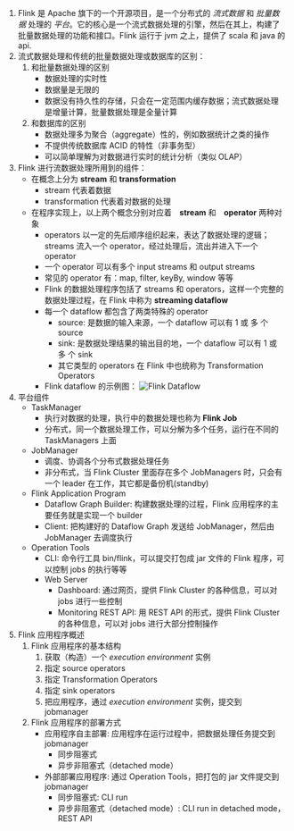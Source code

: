 1. Flink 是 Apache 旗下的一个开源项目，是一个分布式的 *流式数据* 和 *批量数据* 处理的 *平台*。它的核心是一个流式数据处理的引擎，然后在其上，构建了批量数据处理的功能和接口。Flink 运行于 jvm 之上，提供了 scala 和 java 的 api.
2. 流式数据处理和传统的批量数据处理或数据库的区别：
    1. 和批量数据处理的区别
        * 数据处理的实时性
        * 数据量是无限的
        * 数据没有持久性的存储，只会在一定范围内缓存数据；流式数据处理是增量计算，批量数据处理是全量计算
    2. 和数据库的区别
        * 数据处理多为聚合（aggregate）性的，例如数据统计之类的操作
        * 不提供传统数据库 ACID 的特性（非事务型）
        * 可以简单理解为对数据进行实时的统计分析（类似 OLAP）
3. Flink 进行流数据处理所用到的组件：
    * 在概念上分为 **stream** 和  **transformation**
        * stream 代表着数据
        * transformation 代表着对数据的处理
    * 在程序实现上，以上两个概念分别对应着　**stream** 和　**operator** 两种对象
        * operators 以一定的先后顺序组织起来，表达了数据处理的逻辑； streams 流入一个 operator，经过处理后，流出并进入下一个 operator
        * 一个 operator 可以有多个 input streams 和 output streams
        * 常见的 operator 有：map, filter, keyBy, window 等等
        * Flink 的数据处理程序包括了 streams 和 operators，这样一个完整的数据处理过程，在 Flink 中称为 **streaming dataflow**
        * 每一个 dataflow 都包含了两类特殊的 operator
            - source: 是数据的输入来源，一个 dataflow 可以有 1 或 多 个 source
            - sink: 是数据处理结果的输出目的地，一个 dataflow 可以有 1 或 多 个 sink
            - 其它类型的 operators 在 Flink 中也统称为 Transformation Operators
        * Flink dataflow 的示例图： ![Flink Dataflow](https://ci.apache.org/projects/flink/flink-docs-release-1.3/fig/program_dataflow.svg)
4. 平台组件
    * TaskManager
        - 执行对数据的处理，执行中的数据处理也称为 **Flink Job**
        - 分布式，同一个数据处理工作，可以分解为多个任务，运行在不同的 TaskManagers 上面
    * JobManager
        - 调度、协调各个分布式数据处理任务
        - 非分布式，当 Flink Cluster 里面存在多个 JobManagers 时，只会有一个 leader 在工作，其它都是备份机(standby)
    * Flink Application Program
        - Dataflow Graph Builder: 构建数据处理的过程，Flink 应用程序的主要任务就是实现一个 builder
        - Client: 把构建好的 Dataflow Graph 发送给 JobManager，然后由 JobManager 去调度执行
    * Operation Tools
        - CLI: 命令行工具 bin/flink，可以提交打包成 jar 文件的 Flink 程序，可以控制 jobs 的执行等等
        - Web Server
            * Dashboard: 通过网页，提供 Flink Cluster 的各种信息，可以对 jobs 进行一些控制
            * Monitoring REST API: 用 REST API 的形式，提供 Flink Cluster 的各种信息，可以对 jobs 进行大部分控制操作
5. Flink 应用程序概述
    1. Flink 应用程序的基本结构
        1. 获取（构造）一个 *execution environment* 实例
        2. 指定 source operators
        3. 指定 Transformation Operators
        4. 指定 sink operators
        5. 把应用程序，通过 *execution environment* 实例，提交到 jobmanager
    2. Flink 应用程序的部署方式
        * 应用程序自主部署: 应用程序在运行过程中，把数据处理任务提交到 jobmanager
            * 同步阻塞式
            * 异步非阻塞式（detached mode）
        * 外部部署应用程序: 通过 Operation Tools，把打包的 jar 文件提交到 jobmanager
            * 同步阻塞式: CLI run
            * 异步非阻塞式（detached mode）: CLI run in detached mode，REST API
